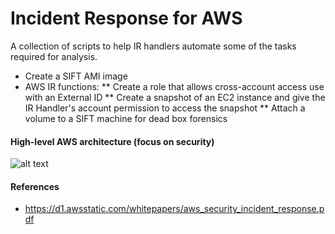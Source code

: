 # Incident Response for AWS

A collection of scripts to help IR handlers automate some of the tasks required for analysis. 

* Create a SIFT AMI image 
* AWS IR functions:
** Create a role that allows cross-account access use with an External ID
** Create a snapshot of an EC2 instance and give the IR Handler's account permission to access the snapshot
** Attach a volume to a SIFT machine for dead box forensics 

#### High-level AWS architecture (focus on security) 
![alt text](https://www.lucidchart.com/documents/edit/e62bc6ee-b8ee-4a34-ac12-0245bd08a6bf "High-level AWS service architecture")

#### References
* https://d1.awsstatic.com/whitepapers/aws_security_incident_response.pdf 
